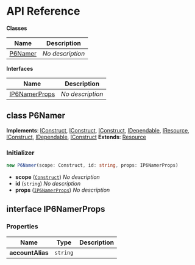# API Reference

**Classes**

Name|Description
----|-----------
[P6Namer](#p6-namer-p6namer)|*No description*


**Interfaces**

Name|Description
----|-----------
[IP6NamerProps](#p6-namer-ip6namerprops)|*No description*



## class P6Namer  <a id="p6-namer-p6namer"></a>



__Implements__: [IConstruct](#constructs-iconstruct), [IConstruct](#aws-cdk-core-iconstruct), [IConstruct](#constructs-iconstruct), [IDependable](#aws-cdk-core-idependable), [IResource](#aws-cdk-core-iresource), [IConstruct](#constructs-iconstruct), [IDependable](#aws-cdk-core-idependable), [IConstruct](#aws-cdk-core-iconstruct)
__Extends__: [Resource](#aws-cdk-core-resource)

### Initializer




```ts
new P6Namer(scope: Construct, id: string, props: IP6NamerProps)
```

* **scope** (<code>[Construct](#aws-cdk-core-construct)</code>)  *No description*
* **id** (<code>string</code>)  *No description*
* **props** (<code>[IP6NamerProps](#p6-namer-ip6namerprops)</code>)  *No description*




## interface IP6NamerProps  <a id="p6-namer-ip6namerprops"></a>




### Properties


Name | Type | Description 
-----|------|-------------
**accountAlias** | <code>string</code> | <span></span>



